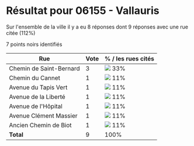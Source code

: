 # Résultat pour 06155 - Vallauris

Sur l'ensemble de la ville il y a eu 8 réponses dont 9 réponses avec une rue citée (112%)

7 points noirs identifiés

| Rue | Vote | % / les rues cités|
|-----|------|-------------------|
| Chemin de Saint-Bernard | 3 | <img src="../../img/bar_33.gif" />&nbsp;33%|
| Chemin du Cannet | 1 | <img src="../../img/bar_11.gif" />&nbsp;11%|
| Avenue du Tapis Vert | 1 | <img src="../../img/bar_11.gif" />&nbsp;11%|
| Avenue de la Liberté | 1 | <img src="../../img/bar_11.gif" />&nbsp;11%|
| Avenue de l'Hôpital | 1 | <img src="../../img/bar_11.gif" />&nbsp;11%|
| Avenue Clément Massier | 1 | <img src="../../img/bar_11.gif" />&nbsp;11%|
| Ancien Chemin de Biot | 1 | <img src="../../img/bar_11.gif" />&nbsp;11%|
| **Total** | 9 | 100%|
